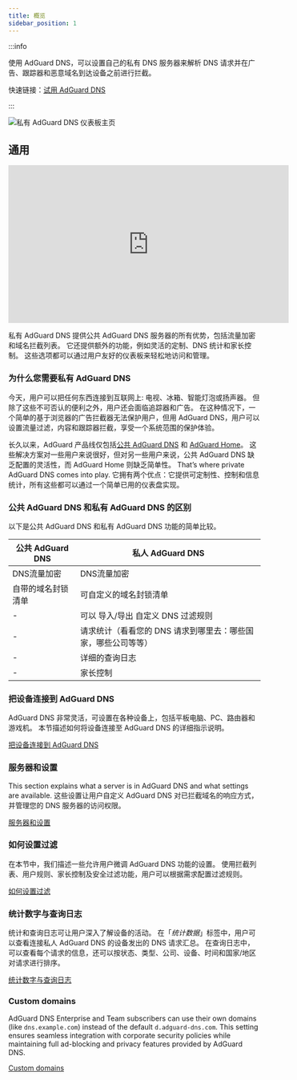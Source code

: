 ```yaml
---
title: 概览
sidebar_position: 1
---
```


:::info

使用 AdGuard DNS，可以设置自己的私有 DNS 服务器来解析 DNS 请求并在广告、跟踪器和恶意域名到达设备之前进行拦截。

快速链接：[试用 AdGuard DNS](https://agrd.io/download-dns)

:::

![私有 AdGuard DNS 仪表板主页](https://cdn.adtidy.org/public/Adguard/Blog/private_adguard_dns/main.png)

## 通用

<iframe width="560" height="315" class="youtube-video" src="https://www.youtube-nocookie.com/embed/ME3_Ms9LO8M" title="YouTube 视频播放器" frameborder="0" allow="accelerometer; autoplay; clipboard-write; encrypted-media; gyroscope; picture-in-picture" allowfullscreen></iframe>

私有 AdGuard DNS 提供公共 AdGuard DNS 服务器的所有优势，包括流量加密和域名拦截列表。 它还提供额外的功能，例如灵活的定制、DNS 统计和家长控制。 这些选项都可以通过用户友好的仪表板来轻松地访问和管理。

### 为什么您需要私有 AdGuard DNS

今天，用户可以把任何东西连接到互联网上: 电视、冰箱、智能灯泡或扬声器。 但除了这些不可否认的便利之外，用户还会面临追踪器和广告。 在这种情况下，一个简单的基于浏览器的广告拦截器无法保护用户，但用 AdGuard DNS，用户可以设置流量过滤，内容和跟踪器拦截，享受一个系统范围的保护体验。

长久以来，AdGuard 产品线仅包括[公共 AdGuard DNS](../public-dns/overview.md) 和 [AdGuard Home](https://github.com/AdguardTeam/AdGuardHome)。 这些解决方案对一些用户来说很好，但对另一些用户来说，公共 AdGuard DNS 缺乏配置的灵活性，而 AdGuard Home 则缺乏简单性。 That’s where private AdGuard DNS comes into play. 它拥有两个优点：它提供可定制性、控制和信息统计，所有这些都可以通过一个简单已用的仪表盘实现。

### 公共 AdGuard DNS 和私有 AdGuard DNS 的区别

以下是公共 AdGuard DNS 和私有 AdGuard DNS 功能的简单比较。

| 公共 AdGuard DNS | 私人 AdGuard DNS                    |
| -------------- | --------------------------------- |
| DNS流量加密        | DNS流量加密                           |
| 自带的域名封锁清单      | 可自定义的域名封锁清单                       |
| -              | 可以 导入/导出 自定义 DNS 过滤规则             |
| -              | 请求统计（看看您的 DNS 请求到哪里去：哪些国家，哪些公司等等） |
| -              | 详细的查询日志                           |
| -              | 家长控制                              |


<!-- ## How to set up private AdGuard DNS

### For devices that support DoH, DoT, and DoQ

1. Go to your [AdGuard DNS dashboard](https://agrd.io/download-dns) (if not logged in, log in using your AdGuard account)
1. Click *Connect device* and follow on-screen instructions

:::note Supported platforms:

- Android
- iOS
- Windows
- Mac
- Linux
- Routers
- Gaming consoles
- Smart TVs

:::

Every device that you add in the AdGuard DNS panel has its own unique address that can be used if the device supports modern encrypted DNS protocols (DoH, DoT, and DoQ).

### For devices that do not support DoH, DoT, and DoQ

If the device does not support encrypted DNS and you have to use plain DNS, there are two more ways to allow AdGuard DNS to recognize the device — use dedicated IP addresses or link device's IP address.

:::note

Use plain DNS addresses only if you have no other options: this reduces the security of DNS requests. If you decide to use plain DNS, we recommend that you choose dedicated IP addresses.

:::

#### Dedicated IP addresses

For every device that you connect to AdGuard DNS, you'll be offered two dedicated IPv6 addresses that you can enter in your device settings. Using both IPv6 addresses is not mandatory, but often devices might request you to enter two IPv6 addresses.

When you connect to them, AdGuard DNS will be able to determine which particular device is sending DNS requests and display statistics for it. And you'll be able to configure DNS rules specifically for this device.

Unfortunately, not all service providers offer IPv6 support, and not all devices allow you to configure IPv6 addresses. If this is your case, you may have to rely on the Linked IP method.

#### Linked IP

If you connect your device to AdGuard DNS via Linked IP, the service will count all plain DNS requests coming from that IP address towards that "device". With this connection method, you would have to reconnect manually or through a special program each time the device's IP changes, which happens after each reboot.

The only requirement for linking IP is that **it must be a residential IP address**.

:::note

A residential IP address is an IP address assigned to a device connected to a residential ISP. It is typically associated with a physical location and is allocated to individual homes or apartments. Residential IP addresses are used by regular Internet users for their everyday online activities, such as browsing the web, accessing social media platforms, sending emails, or streaming content.

:::

If you're trying to link a residential IP address and AdGuard DNS does not allow you to do that, please contact our support team at support@adguard-dns.io.

## Private AdGuard DNS features

### Statistics

In the *Statistics* tab you can see all the summarized statistics on DNS queries made by devices connected to your Private AdGuard  DNS. It shows the total number and geography of requests, the number of blocked requests, the list of companies the requests were addressed to, requests types and top requested domains.

![Private AdGuard DNS dashboard statistics](https://cdn.adtidy.org/public/Adguard/Blog/private_adguard_dns/statistics.png)

### Traffic destination

This feature shows you where DNS requests sent by your devices go. On top of seeing the map of request destinations, you can filter the information by date, device and country.

![Private AdGuard DNS dashboard traffic](https://cdn.adtidy.org/public/Adguard/Blog/private_adguard_dns/traffic_destination.png)

### Companies

This tab allows you to quickly check which companies send the most requests, and which companies have the most blocked requests.

![Private AdGuard DNS dashboard companies](https://cdn.adtidy.org/public/Adguard/Blog/private_adguard_dns/companies.png)

### Query log

This is a detailed log where you can check out the information on every single request and also sort requests by status, type, company, device, time, country.

![Private AdGuard DNS dashboard query log](https://cdn.adtidy.org/public/Adguard/Blog/private_adguard_dns/query_log.png)

## Server settings

This section features a range of settings allowing you to customize the operation of private AdGuard DNS, ensuring the Internet functions exactly as you desire.

### Blocklists management

The *Blocklists* feature allows you to specify which domains you want to block and which you don't. Choose from a variety of blocklists for different purposes.

![Private AdGuard DNS dashboard blocklists](https://cdn.adtidy.org/public/Adguard/Blog/private_adguard_dns/blocklists.png)

### Security settings

Even if you're aware of all the tricks online scammers use, there's always a risk you'll accidentally click a malicious link. To protect yourself from such accidents, go to the *Security settings* section and check the boxes next to the options listed there.

The *Block malicious, phishing, and scam domains* feature will block domains found in the dedicated database. And the *Block newly registered domains* will block all domains registered less than 30 days ago, which are often considered risky for your online privacy.

### Parental control

To protect your child from online content you deem inappropriate, set up and activate the *Parental control* option. In addition to options such as "adult content" blocking and safe search, we've added the ability to manually specify domains for blocking and set a schedule for the *Parental control* to work accordingly.

![Parental control](https://cdn.adtidy.org/public/Adguard/Blog/private_adguard_dns/parental_control.png)

### User rules

For cases where pre-installed blocklists with thousands of rules are not enough, we have a handy feature called *User rules*. Here you can manually add custom rules to block/unblock a specific domain or import custom rule lists (see [DNS filtering rules syntax](../general/dns-filtering-syntax.md)). You can export the lists.

![Private AdGuard DNS dashboard user rules](https://cdn.adtidy.org/public/Adguard/Blog/private_adguard_dns/import.png)

### DNS-over-HTTPS with authentication

DNS-over-HTTPS with authentication provides a login and password to connect to the server. This can limit access to unauthorized users and increase security.

To enable this feature, go to *Server settings* → *Devices* → *Settings* and change the DNS server to the one with authentication. Select *Deny other protocols* to disable alternative protocol usage, ensuring exclusive DNS-over-HTTPS authentication and blocking third-party access.

![DNS-over-HTTPS with authentication](https://cdn.adtidy.org/content/release_notes/dns/v2-7/http-auth/http-auth-en.png)

## Advanced

Here you can set the way AdGuard DNS must respond to blocked domains:

- Default — zero IP address
- NXDOMAIN — the domain does not exist
- REFUSED — the server has refused to process the request
- Custom IP — you can manually specify an IP address

Additionally, you can adjust the *Time to live* (TTL) setting. This parameter defines the time period (in seconds) that a client device caches the response to a DNS request. A higher TTL means that even if a previously blocked domain is unblocked, it may still appear as blocked for a while. A TTL of 0 indicates that the device does not cache responses.

In the Advanced section, there are three options that can be customized:

- Block access to iCloud Private Relay. Devices that use iCloud Private Relay may ignore DNS settings. Enabling this option ensures that AdGuard DNS can effectively protect your device.
- Block Firefox canary domain. This setting prevents Firefox from automatically switching to its DoH resolver when AdGuard DNS is set as the system-wide DNS service.
- Log IP addresses. If this option is enabled, IP addresses associated with incoming DNS requests will be recorded and displayed in the Query log.

### Access settings

Here you can manage an access to your DNS server by configuring the following settings:

- Allowed clients. Specify which clients are permitted to use your DNS server. Please note that allowed clients are not counted in added access rules, only disallowed clients and domains

![Added rules](https://cdn.adtidy.org/content/kb/dns/private/rules_added.png)

- Disallowed clients. List clients that are denied to use your DNS server
- Disallowed domains. Specify domain names that will be denied access to your DNS server. Wildcards and DNS filtering rules can also be listed here

:::note

If you only want to use DNS on certain AS numbers or IP addresses, you should block everything else in the Disallowed clients field. Simply allowing only the necessary numbers and addresses in the *Allowed clients* field won’t be enough.

:::

By setting up these options, you can control who uses your DNS server and prevent potential DDoS attacks. Requests that are not allowed will not appear in your Query log, and they are free of charge.-->

### 把设备连接到 AdGuard DNS

AdGuard DNS 非常灵活，可设置在各种设备上，包括平板电脑、PC、路由器和游戏机。 本节描述如何将设备连接至 AdGuard DNS 的详细指示说明。

[把设备连接到 AdGuard DNS](/private-dns/connect-devices/connect-devices.md)

### 服务器和设置

This section explains what a server is in AdGuard DNS and what settings are available. 这些设置让用户自定义 AdGuard DNS 对已拦截域名的响应方式，并管理您的 DNS 服务器的访问权限。

[服务器和设置](/private-dns/server-and-settings/server-and-settings.md)

### 如何设置过滤

在本节中，我们描述一些允许用户微调 AdGuard DNS 功能的设置。 使用拦截列表、用户规则、家长控制及安全过滤功能，用户可以根据需求配置过滤规则。

[如何设置过滤](/private-dns/setting-up-filtering/blocklists.md)

### 统计数字与查询日志

统计和查询日志可让用户深入了解设备的活动。 在「*统计数据*」标签中，用户可以查看连接私人 AdGuard DNS 的设备发出的 DNS 请求汇总。 在查询日志中，可以查看每个请求的信息，还可以按状态、类型、公司、设备、时间和国家/地区对请求进行排序。

[统计数字与查询日志](/private-dns/statistics-and-log/statistics.md)

### Custom domains

AdGuard DNS Enterprise and Team subscribers can use their own domains (like `dns.example.com`) instead of the default `d.adguard-dns.com`. This setting ensures seamless integration with corporate security policies while maintaining full ad-blocking and privacy features provided by AdGuard DNS.

[Custom domains](/private-dns/custom-domains.md)

